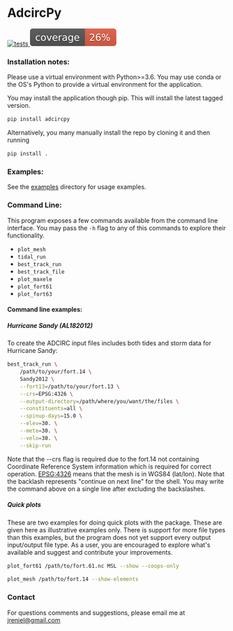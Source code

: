 # AdcircPy
[![tests](https://github.com/jreniel/adcircpy/workflows/tests/badge.svg) ![coverage](tests/coverage.svg)](https://github.com/jreniel/adcircpy/actions)

### Installation notes:

Please use a virtual environment with Python>=3.6. You may use conda or the OS's Python to provide a virtual environment for the application.

You may install the application though pip. This will install the latest tagged version.
```bash
pip install adcircpy
```


Alternatively, you many manually install the repo by cloning it and then running
```bash
pip install .
```

### Examples: 
See the [examples](examples) directory for usage examples.


### Command Line:
This program exposes a few commands available from the command line interface. You may pass the `-h` flag to any of this commands to explore their functionality. 
* `plot_mesh`
* `tidal_run`
* `best_track_run`
* `best_track_file`
* `plot_maxele`
* `plot_fort61` 
* `plot_fort63`

#### Command line examples:
##### Hurricane Sandy (AL182012)
To create the ADCIRC input files includes both tides and storm data for Hurricane Sandy:
```bash
best_track_run \
    /path/to/your/fort.14 \
    Sandy2012 \
    --fort13=/path/to/your/fort.13 \
    --crs=EPSG:4326 \
    --output-directory=/path/where/you/want/the/files \
    --constituents=all \
    --spinup-days=15.0 \
    --elev=30. \
    --mete=30. \
    --velo=30. \
    --skip-run
```
Note that the --crs flag is required due to the fort.14 not containing Coordinate Reference System information which is required for correct operation. [EPSG:4326](https://spatialreference.org/ref/epsg/wgs-84/) means that the mesh is in WGS84 (lat/lon).
Note that the backlash represents "continue on next line" for the shell. You may write the command above on a single line after excluding the backslashes.

##### Quick plots
These are two examples for doing quick plots with the package. These are given here as illustrative examples only. There is support for more file types than this examples, but the program does not yet support every output input/output file type.
As a user, you are encouraged to explore what's available and suggest and contribute your improvements.
```bash
plot_fort61 /path/to/fort.61.nc MSL --show --coops-only
```
```bash
plot_mesh /path/to/fort.14 --show-elements
```

### Contact
For questions comments and suggestions, please email me at jreniel@gmail.com
